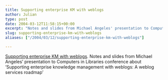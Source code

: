 ```yaml
---
title: Supporting enterprise KM with weblogs
author: Julian
type: post
date: 2004-03-12T11:58:15+00:00
excerpt: "Notes and slides from Michael Angeles' presentation to Computers in Libraries conference about 'Supporting enterprise knowledge management with weblogs: A weblog services roadmap'"
slug: supporting-enterprise-km-with-weblogs 
aliases: ["/2004/03/12/supporting-enterprise-km-with-weblogs"]

---
```

[Supporting enterprise KM with weblogs][1]. Notes and slides from Michael Angeles&#8217; presentation to Computers in Libraries conference about &#8216;Supporting enterprise knowledge management with weblogs: A weblog services roadmap&#8217;

 [1]: https://urlgreyhot.com/drupal/node/view/1481